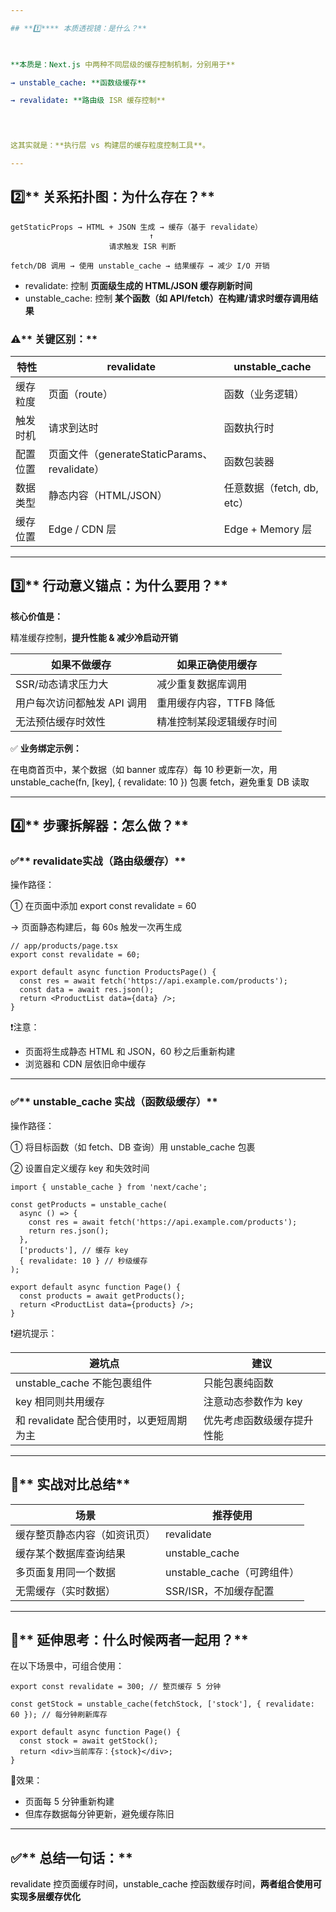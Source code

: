 ```yaml
---

## **1️⃣**** 本质透视镜：是什么？**
  


**本质是：Next.js 中两种不同层级的缓存控制机制，分别用于**

→ unstable_cache: **函数级缓存**

→ revalidate: **路由级 ISR 缓存控制**

  


这其实就是：**执行层 vs 构建层的缓存粒度控制工具**。

---
```


## **2️⃣**** 关系拓扑图：为什么存在？**
```plain
getStaticProps → HTML + JSON 生成 → 缓存（基于 revalidate）  
                               ↑  
                      请求触发 ISR 判断

fetch/DB 调用 → 使用 unstable_cache → 结果缓存 → 减少 I/O 开销
```

+ revalidate: 控制 **页面级生成的 HTML/JSON 缓存刷新时间**
+ unstable_cache: 控制 **某个函数（如 API/fetch）在构建/请求时缓存调用结果**



### **⚠️**** 关键区别：**
| **特性** | revalidate | unstable_cache |
| --- | --- | --- |
| 缓存粒度 | 页面（route） | 函数（业务逻辑） |
| 触发时机 | 请求到达时 | 函数执行时 |
| 配置位置 | 页面文件（generateStaticParams、revalidate） | 函数包装器 |
| 数据类型 | 静态内容（HTML/JSON） | 任意数据（fetch, db, etc） |
| 缓存位置 | Edge / CDN 层 | Edge + Memory 层 |


---

## **3️⃣**** 行动意义锚点：为什么要用？**


**核心价值是：**

精准缓存控制，**提升性能 & 减少冷启动开销**

| **如果不做缓存** | **如果正确使用缓存** |
| --- | --- |
| SSR/动态请求压力大 | 减少重复数据库调用 |
| 用户每次访问都触发 API 调用 | 重用缓存内容，TTFB 降低 |
| 无法预估缓存时效性 | 精准控制某段逻辑缓存时间 |


✅ **业务绑定示例：**

  


<font style="color:#0e0e0e;">在电商首页中，某个数据（如 banner 或库存）每 10 秒更新一次，用 </font><font style="color:#0e0e0e;">unstable_cache(fn, [key], { revalidate: 10 })</font><font style="color:#0e0e0e;"> 包裹 fetch，避免重复 DB 读取</font>

---

## **4️⃣**** 步骤拆解器：怎么做？**
### **✅**** revalidate实战（路由级缓存）**
操作路径：

① 在页面中添加 export const revalidate = 60

→ 页面静态构建后，每 60s 触发一次再生成

```plain
// app/products/page.tsx
export const revalidate = 60;

export default async function ProductsPage() {
  const res = await fetch('https://api.example.com/products');
  const data = await res.json();
  return <ProductList data={data} />;
}
```

❗注意：

+ 页面将生成静态 HTML 和 JSON，60 秒之后重新构建
+ 浏览器和 CDN 层依旧命中缓存

---

### **✅**** unstable_cache 实战（函数级缓存）**
操作路径：

① 将目标函数（如 fetch、DB 查询）用 unstable_cache 包裹

② 设置自定义缓存 key 和失效时间

```plain
import { unstable_cache } from 'next/cache';

const getProducts = unstable_cache(
  async () => {
    const res = await fetch('https://api.example.com/products');
    return res.json();
  },
  ['products'], // 缓存 key
  { revalidate: 10 } // 秒级缓存
);

export default async function Page() {
  const products = await getProducts();
  return <ProductList data={products} />;
}
```

❗避坑提示：

| **避坑点** | **建议** |
| --- | --- |
| unstable_cache 不能包裹组件 | 只能包裹纯函数 |
| key 相同则共用缓存 | 注意动态参数作为 key |
| 和 revalidate 配合使用时，以更短周期为主 | 优先考虑函数级缓存提升性能 |


---

## **🔬**** 实战对比总结**
| **场景** | **推荐使用** |
| --- | --- |
| 缓存整页静态内容（如资讯页） | revalidate |
| 缓存某个数据库查询结果 | unstable_cache |
| 多页面复用同一个数据 | unstable_cache（可跨组件） |
| 无需缓存（实时数据） | SSR/ISR，不加缓存配置 |


---

## **🧠**** 延伸思考：什么时候两者一起用？**
  


在以下场景中，可组合使用：

```plain
export const revalidate = 300; // 整页缓存 5 分钟

const getStock = unstable_cache(fetchStock, ['stock'], { revalidate: 60 }); // 每分钟刷新库存

export default async function Page() {
  const stock = await getStock();
  return <div>当前库存：{stock}</div>;
}
```

🎯效果：

+ 页面每 5 分钟重新构建
+ 但库存数据每分钟更新，避免缓存陈旧

---

## **✅**** 总结一句话：**
  


<font style="color:#0e0e0e;">revalidate 控页面缓存时间，unstable_cache 控函数缓存时间，</font>**<font style="color:#0e0e0e;">两者组合使用可实现多层缓存优化</font>**

